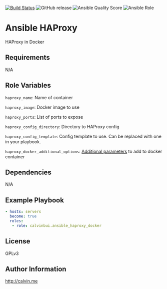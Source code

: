 [![Build Status](https://travis-ci.com/calvinbui/ansible-haproxy-docker.svg?branch=master)](https://travis-ci.com/calvinbui/ansible-haproxy-docker)
![GitHub release](https://img.shields.io/github/release/calvinbui/ansible-haproxy-docker.svg)
![Ansible Quality Score](https://img.shields.io/ansible/quality/42347.svg)
![Ansible Role](https://img.shields.io/ansible/role/d/42347.svg)

# Ansible HAProxy

HAProxy in Docker

##  Requirements

N/A

## Role Variables

`haproxy_name`: Name of container

`haproxy_image`: Docker image to use

`haproxy_ports`: List of ports to expose

`haproxy_config_directory`: Directory to HAProxy config

`haproxy_config_template`: Config template to use. Can be replaced with one in your playbook.

`haproxy_docker_additional_options`: [Additional parameters](https://docs.ansible.com/ansible/latest/modules/docker_container_module.html) to add to docker container

## Dependencies

N/A

## Example Playbook

```yaml
- hosts: servers
  become: true
  roles:
   - role: calvinbui.ansible_haproxy_docker
```

## License

GPLv3

## Author Information

http://calvin.me
